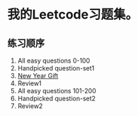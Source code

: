 # 我的Leetcode习题集。
## 练习顺序
1. All easy questions 0-100
2. Handpicked question-set1
3. [New Year Gift](https://leetcode.com/problems/search-insert-position/)<br/>
4. Review1
5. All easy questions 101-200
6. Handpicked question-set2
7. Review2
